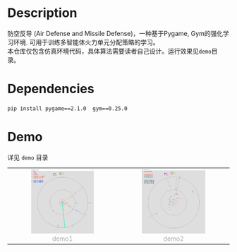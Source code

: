 
# Description
防空反导 (Air Defense and Missile Defense)，一种基于Pygame, Gym的强化学习环境. 可用于训练多智能体火力单元分配策略的学习。\
本仓库仅包含仿真环境代码，具体算法需要读者自己设计。运行效果见`demo`目录。


# Dependencies
```sh
pip install pygame==2.1.0  gym==0.25.0
```

# Demo
详见 `demo` 目录

<table rules="none" align="center">
	<tr>
		<td>
			<center>
				<img src="./demo/snap1.png" width="60%" /> <br/>
				<font color="AAAAAA"> demo1</font>
			</center>
		</td>
		<td>
			<center>
				<img src="./demo/snap2.png" width="60%" /> <br/>
				<font color="AAAAAA"> demo2</font>
			</center>
		</td>
	</tr>
</table>

